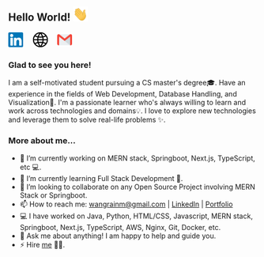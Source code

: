 ## Hello World! <img src="https://raw.githubusercontent.com/MrainW/uPic_imageHosting/main/uPic/20220405/Hi.gif" width="30px"></h2>


<a href="https://www.linkedin.com/in/miaoyuwang/"><img src="https://raw.githubusercontent.com/MrainW/uPic_imageHosting/main/uPic/20220405/linkedin.svg" width="30px" alt="LinkedIn"></a> &nbsp; &nbsp;
<a href="https://miaoyu.vercel.app/"><img src="https://raw.githubusercontent.com/MrainW/uPic_imageHosting/main/uPic/20220405/site.svg" width="30px" alt="site"></a> &nbsp; &nbsp;
<a href="mailto:wangrainm@gmail.com"><img src="https://raw.githubusercontent.com/MrainW/uPic_imageHosting/main/uPic/20220405/gmail.svg" width="30px" alt="mail"></a> &nbsp; &nbsp;
<br />

### Glad to see you here!

I am a self-motivated student pursuing a CS master's degree🎓. Have an experience in the fields of Web Development, Database Handling, and Visualization👨. I'm a passionate learner who's always willing to learn and work across technologies and domains💡. I love to explore new technologies and leverage them to solve real-life problems ✨.


### More about me...

- 🔭 I’m currently working on MERN stack, Springboot, Next.js, TypeScript, etc 💻.
- 🌱 I’m currently learning Full Stack Development 🚀.
- 👯 I’m looking to collaborate on any Open Source Project involving MERN Stack or Springboot.
- 📫 How to reach me: wangrainm@gmail.com | [LinkedIn](https://www.linkedin.com/in/miaoyuwang/) | [Portfolio](https://miaoyu.vercel.app/)
- 💻 I have worked on Java, Python, HTML/CSS, Javascript, MERN stack, Springboot, Next.js, TypeScript, AWS, Nginx, Git, Docker, etc.
- 💬 Ask me about anything! I am happy to help and guide you.
- ⚡ Hire [me](mailto:wangrainm@gmail.com) 👨‍💻.

